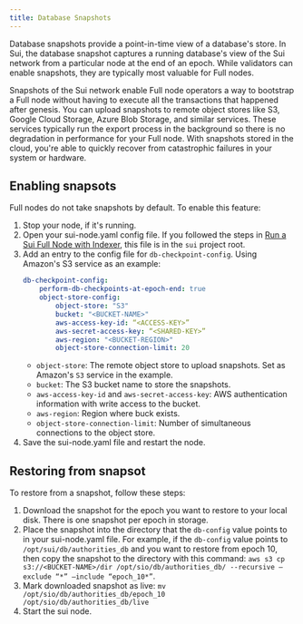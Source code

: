 ```yaml
---
title: Database Snapshots
---
```


Database snapshots provide a point-in-time view of a database's store. In Sui, the database snapshot captures a running database's view of the Sui network from a particular node at the end of an epoch. While validators can enable snapshots, they are typically most valuable for Full nodes. 

Snapshots of the Sui network enable Full node operators a way to bootstrap a Full node without having to execute all the transactions that happened after genesis. You can upload snapshots to remote object stores like S3, Google Cloud Storage, Azure Blob Storage, and similar services. These services typically run the export process in the background so there is no degradation in performance for your Full node. With snapshots stored in the cloud, you're able to quickly recover from catastrophic failures in your system or hardware.   


## Enabling snapsots

Full nodes do not take snapshots by default. To enable this feature:

 1. Stop your node, if it's running.
 1. Open your sui-node.yaml config file. If you followed the steps in [Run a Sui Full Node with Indexer](../build/fullnode.md), this file is in the `sui` project root.
 1. Add an entry to the config file for `db-checkpoint-config`. Using Amazon's S3 service as an example:
    ```yaml
    db-checkpoint-config:
        perform-db-checkpoints-at-epoch-end: true
        object-store-config:
            object-store: "S3"
            bucket: "<BUCKET-NAME>"
            aws-access-key-id: “<ACCESS-KEY>”
            aws-secret-access-key: “<SHARED-KEY>”
            aws-region: "<BUCKET-REGION>"
            object-store-connection-limit: 20  
    ```
    * `object-store`: The remote object store to upload snapshots. Set as Amazon's `S3` service in the example.
    * `bucket`: The S3 bucket name to store the snapshots.
    * `aws-access-key-id` and `aws-secret-access-key`: AWS authentication information with write access to the bucket.
    * `aws-region`: Region where buck exists.
    * `object-store-connection-limit`: Number of simultaneous connections to the object store.
 1. Save the sui-node.yaml file and restart the node.

## Restoring from snapsot

To restore from a snapshot, follow these steps:

 1. Download the snapshot for the epoch you want to restore to your local disk. There is one snapshot per epoch in storage.
 1. Place the snapshot into the directory that the `db-config` value points to in your sui-node.yaml file. For example, if the `db-config` value points to `/opt/sui/db/authorities_db` and you want to restore from epoch 10, then copy the snapshot to the directory with this command: 
    ```aws s3 cp s3://<BUCKET-NAME>/dir /opt/sio/db/authorities_db/ --recursive —exclude “*” —include “epoch_10*”```.
 1. Mark downloaded snapshot as live:
    ```mv  /opt/sio/db/authorities_db/epoch_10  /opt/sio/db/authorities_db/live```
 1. Start the sui node.
